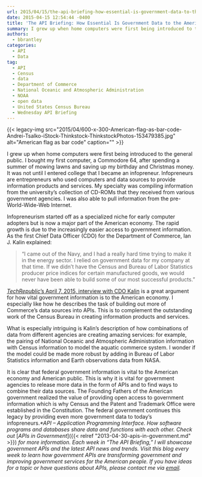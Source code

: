 ```yaml
---
url: 2015/04/15/the-api-briefing-how-essential-is-government-data-to-the-american-economy.md
date: 2015-04-15 12:54:44 -0400
title: 'The API Briefing: How Essential Is Government Data to the American Economy?'
summary: I grew up when home computers were first being introduced to the general public. I bought my first computer, a Commodore 64, after spending a summer of mowing lawns and saving up my birthday and Christmas money. It was not until I entered college that I became an infopreneur. Infopreneurs are entrepreneurs who used computers
authors:
  - bbrantley
categories:
  - API
  - Data
tag:
  - API
  - Census
  - data
  - Department of Commerce
  - National Oceanic and Atmospheric Administration
  - NOAA
  - open data
  - United States Census Bureau
  - Wednesday API Briefing
---
```


{{< legacy-img src="2015/04/600-x-300-American-flag-as-bar-code-Andrei-Tsalko-iStock-Thinkstock-ThinkstockPhotos-153479385.jpg" alt="American flag as bar code" caption="" >}} 

I grew up when home computers were first being introduced to the general public. I bought my first computer, a Commodore 64, after spending a summer of mowing lawns and saving up my birthday and Christmas money. It was not until I entered college that I became an infopreneur. Infopreneurs are entrepreneurs who used computers and data sources to provide information products and services. My specialty was compiling information from the university’s collection of CD-ROMs that they received from various government agencies. I was also able to pull information from the pre-World-Wide-Web Internet.

Infopreneurism started off as a specialized niche for early computer adopters but is now a major part of the American economy. The rapid growth is due to the increasingly easier access to government information. As the first Chief Data Officer (CDO) for the Department of Commerce, Ian J. Kalin explained:

> “I came out of the Navy, and I had a really hard time trying to make it in the energy sector. I relied on government data for my company at that time. If we didn&#8217;t have the Census and Bureau of Labor Statistics producer price indices for certain manufactured goods, we would never have been able to build some of our most successful products.”

<a href="http://www.techrepublic.com/article/government-data-is-fuel-for-job-creation-says-commerce-department-cdo/" target="_blank"><em>TechRepublic</em>’s April 7, 2015, interview with CDO Kalin</a> is a great argument for how vital government information is to the American economy. I especially like how he describes the task of building out more of Commerce&#8217;s data sources into APIs. This is to complement the outstanding work of the Census Bureau in creating information products and services.

What is especially intriguing is Kalin’s description of how combinations of data from different agencies are creating amazing services: for example, the pairing of National Oceanic and Atmospheric Administration information with Census information to model the aquatic commerce system. I wonder if the model could be made more robust by adding in Bureau of Labor Statistics information and Earth observations data from NASA.

It is clear that federal government information is vital to the American economy and American public. This is why it is vital for government agencies to release more data in the form of APIs and to find ways to combine their data sources. The Founding Fathers of the American government realized the value of providing open access to government information which is why Census and the Patent and Trademark Office were established in the Constitution. The federal government continues this legacy by providing even more government data to today’s infopreneurs._*API – Application Programming Interface. How software programs and databases share data and functions with each other. Check out_ [_APIs in Government_]({{< relref "2013-04-30-apis-in-government.md" >}}) _for more information._
_Each week in “The API Briefing,” I will showcase government APIs and the latest API news and trends. Visit this blog every week to learn how government APIs are transforming government and improving government services for the American people. If you have ideas for a topic or have questions about APIs, please contact me via_ [_email_](mailto:%20bill.brantley@wdc.usda.gov)_._